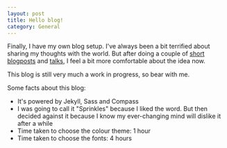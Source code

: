 ```yaml
---
layout: post
title: Hello blog!
category: General
---
```


Finally, I have my own blog setup. I've always been a bit terrified about sharing my thoughts with the world. But after doing a couple of [short](http://www.stubbornella.org/content/2013/07/01/easy-peasy-rem-conversion-with-sass/) [blogposts](http://www.stubbornella.org/content/2013/07/31/re-visiting-the-secret-power-of-block-fomatting-context/) and [talks](http://www.youtube.com/watch?v=8YtQwv1cUVs), I feel a bit more comfortable about the idea now.

This blog is still very much a work in progress, so bear with me.

Some facts about this blog:

* It's powered by Jekyll, Sass and Compass
* I was going to call it "Sprinkles" because I liked the word. But then decided against it because I know my ever-changing mind will dislike it after a while
* Time taken to choose the colour theme: 1 hour
* Time taken to choose the fonts: 4 hours
